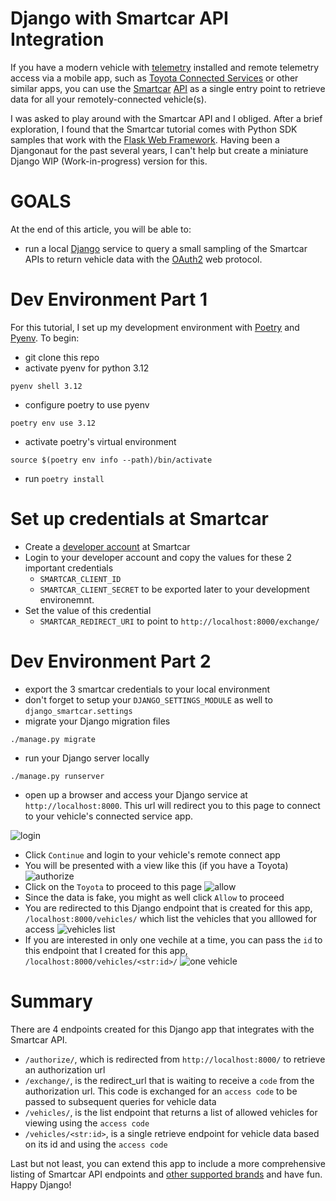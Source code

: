 # Django with Smartcar API Integration

If you have a modern vehicle with [telemetry](https://en.wikipedia.org/wiki/Telemetry) installed and remote telemetry access via a mobile app, such as [Toyota Connected Services](https://www.toyota.com/connected-services/) or other similar apps, you can use the [Smartcar](http://smartcar.com) [API](https://github.com/smartcar/python-sdk/tree/master) as a single entry point to retrieve data
for all your remotely-connected vehicle(s).

I was asked to play around with the Smartcar API and I obliged. After a brief exploration, I found
that the Smartcar tutorial comes with Python SDK samples that work with the [Flask Web Framework](https://flask.palletsprojects.com/en/3.0.x/).  Having been a Djangonaut for the past several years, I can't help but create a miniature Django WIP (Work-in-progress) version for this.

# GOALS
At the end of this article, you will be able to:
- run a local [Django](http://djangoproject.com) service to query a small sampling of the Smartcar APIs to return vehicle data with the [OAuth2](https://testdriven.io/blog/oauth-python/) web protocol.

# Dev Environment Part 1
For this tutorial, I set up my development environment with [Poetry](https://python-poetry.org/docs/) and [Pyenv](https://github.com/pyenv).
To begin:

- git clone this repo
- activate pyenv for python 3.12
```
pyenv shell 3.12
```
- configure poetry to use pyenv
```
poetry env use 3.12
```
- activate poetry's virtual environment
```
source $(poetry env info --path)/bin/activate
```
- run `poetry install`

# Set up credentials at Smartcar
- Create a [developer account](https://dashboard.smartcar.com/signup) at Smartcar
- Login to your developer account and copy the values for these 2 important credentials
   - `SMARTCAR_CLIENT_ID`
   - `SMARTCAR_CLIENT_SECRET`
to be exported later to your development environemnt.
- Set the value of this credential 
   - `SMARTCAR_REDIRECT_URI`
   to point to `http://localhost:8000/exchange/`

# Dev Environment Part 2
- export the 3 smartcar credentials to your local environment
- don't forget to setup your `DJANGO_SETTINGS_MODULE` as well to `django_smartcar.settings`
- migrate your Django migration files
```
./manage.py migrate
```
- run your Django server locally
```
./manage.py runserver
```
- open up a browser and access your Django service at `http://localhost:8000`. This url will redirect you to this page to connect to your vehicle's connected service app.

![login](https://i.postimg.cc/L4xb3HvF/2024-07-07-15-53-39.jpg)
- Click `Continue` and login to your vehicle's remote connect app
- You will be presented with a view like this (if you have a Toyota)
![authorize](https://i.postimg.cc/mgr0CP79/2024-07-07-15-57-20.jpg)
- Click on the `Toyota` to proceed to this page
![allow](https://i.postimg.cc/gjjgrTw6/2024-07-07-16-02-35.jpg)
- Since the data is fake, you might as well click `Allow` to proceed
- You are redirected to this Django endpoint that is created for this app, `/localhost:8000/vehicles/` which list the vehicles that you alllowed for access
![vehicles list](https://i.postimg.cc/MGbDKSGG/2024-07-07-16-08-39.jpg)
- If you are interested in only one vechile at a time, you can pass the `id` to this endpoint that I created for this app, `/localhost:8000/vehicles/<str:id>/`
![one vehicle](https://i.postimg.cc/D0qjsXvq/2024-07-07-16-11-56.jpg)

# Summary
There are 4 endpoints created for this Django app that integrates with the Smartcar API.
- `/authorize/`, which is redirected from `http://localhost:8000/` to retrieve an authorization url
- `/exchange/`,  is the redirect_url that is waiting to receive a `code` from the authorization url. This code is exchanged for an `access code` to be passed to subsequent queries for vehicle data
- `/vehicles/`, is the list endpoint that returns a list of allowed vehicles for viewing using the `access code` 
- `/vehicles/<str:id>`, is a single retrieve endpoint for vehicle data based on its id and using the `access code`

Last but not least, you can extend this app to include a more comprehensive listing of Smartcar API endpoints and [other supported brands](https://smartcar.com/product/compatible-vehicles) and have fun. Happy Django! 

